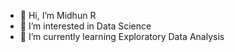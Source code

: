 - 👋 Hi, I’m Midhun R
- 👀 I’m interested in Data Science
- 🌱 I’m currently learning Exploratory Data Analysis
